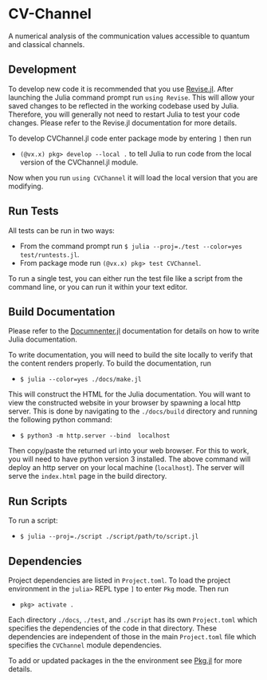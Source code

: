 # CV-Channel
A numerical analysis of the communication values accessible to quantum and classical channels.

## Development

To develop new code it is recommended that you use [Revise.jl](https://timholy.github.io/Revise.jl/stable/).
After launching the Julia command prompt run `using Revise`.
This will allow your saved changes to be reflected in the working codebase used by
Julia.
Therefore, you will generally not need to restart Julia to test your code changes.
Please refer to the Revise.jl documentation for more details.

To develop CVChannel.jl code enter package mode by entering `]` then run
* `(@vx.x) pkg> develop --local .` to tell Julia to run code from the local version of the CVChannel.jl module.

Now when you run `using CVChannel` it will load the local version that you are modifying.

## Run Tests

All tests can be run in two ways:
* From the command prompt run `$ julia --proj=./test --color=yes test/runtests.jl`.
* From package mode run `(@vx.x) pkg> test CVChannel`.

To run a single test,  you can either run the test file like a script from the command line,
or you can run it within your text editor.

## Build Documentation

Please refer to the [Documnenter.jl](https://juliadocs.github.io/Documenter.jl/stable/)
documentation for details on how  to write Julia documentation.

To write documentation, you will need to  build the  site locally to verify  that
the content renders properly.
To build the documentation, run
* `$ julia --color=yes ./docs/make.jl`

This will construct the HTML for the Julia documentation. You will want to  view
the constructed website in your browser by spawning a local http server.
This is done by navigating to the `./docs/build` directory
and running the following  python command:
* `$ python3 -m http.server --bind  localhost`

Then copy/paste the returned url into your web browser.
For this to work, you will need to have python version 3 installed. The above
command will deploy an http server on your local machine (`localhost`). The server
will serve the `index.html` page in the build directory.

## Run Scripts

To run a script:
* `$ julia --proj=./script ./script/path/to/script.jl`

## Dependencies

Project dependencies are listed in `Project.toml`. To load the project environment
in the `julia>` REPL type `]` to enter `Pkg` mode. Then run
* `pkg> activate .`

Each directory `./docs`, `./test`, and `./script` has its own `Project.toml` which
specifies the dependencies of the code in that directory. These dependencies are
independent of those in the main `Project.toml` file which specifies the `CVChannel`
module dependencies.

To add or updated packages in the the environment see [Pkg.jl](https://julialang.github.io/Pkg.jl/v1/)
for more details.
